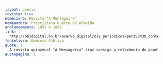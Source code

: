 ```yaml
---
layout: poesia
revista: true
nomelivro: Revista “A Mensageira”
nomeautora: Presciliana Duarte de Almeida
anolancamento: 1897 e 1898
link: |
  http://objdigital.bn.br/acervo_digital/div_periodicos/per352438_contente/per352438_item1/P1.html # 1 $ http://objdigital.bn.br/acervo_digital/div_periodicos/per352438_contente/per352438_item1/P16.html # 17 $ http://objdigital.bn.br/acervo_digital/div_periodicos/per352438_contente/per352438_item1/P36.html # 18
fontelivro: Domínio Público
quote: |
  A revista quinzenal "A Mensageira" traz consigo a relevância do papel da mulher onde quer que atuasse, além de ideiais abolicionistas e de sufrágio feminino, revolucionárias e pertinentes para a sociedade refletir. Condicionou evolução no progresso e educação feminina. Cheque aqui 2 edições imperdíveis e exclusivas!
quotepagina: 1
---
```

